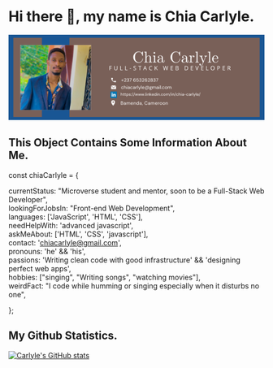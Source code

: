 # Hi there 👋, my name is Chia Carlyle.

![infopic](Chia-info.png)

## This Object Contains Some Information About Me.

const chiaCarlyle = {

  currentStatus: "Microverse student and mentor, soon to be a Full-Stack Web Developer",  
  lookingForJobsIn: "Front-end Web Development",  
  languages: ['JavaScript', 'HTML', 'CSS'],   
  needHelpWith: 'advanced javascript',  
  askMeAbout: ['HTML', 'CSS', 'javascript'],  
  contact: 'chiacarlyle@gmail.com',   
  pronouns: 'he' && 'his',  
  passions: 'Writing clean code with good infrastructure' && 'designing perfect web apps',  
  hobbies: ["singing", "Writing songs", "watching movies"],  
  weirdFact: "I code while humming or singing especially when it disturbs no one",

};

## My Github Statistics.

[![Carlyle's GitHub stats](https://github-readme-stats.vercel.app/api?username=carlylechia&show_icons=true&theme=dark)](https://github.com/carlylechia/github-readme-stats)
